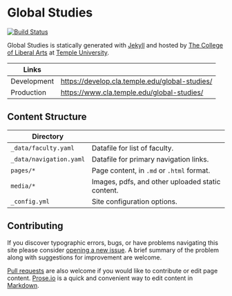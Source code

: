 # Global Studies

[![Build Status](https://travis-ci.org/TULiberalArts/Global-Studies.svg?branch=master)](https://travis-ci.org/TULiberalArts/Global-Studies)

Global Studies is statically generated with [Jekyll](https://jekyllrb.com) and hosted by [The College of Liberal Arts](https://liberalarts.temple.edu) at [Temple University](https://temple.edu).

| Links |  |
| --- | --- |
| Development | https://develop.cla.temple.edu/global-studies/ |
| Production | https://www.cla.temple.edu/global-studies/ |

## Content Structure

| Directory |  |
| --- | --- |
| ````_data/faculty.yaml```` | Datafile for list of faculty. |
| ````_data/navigation.yaml```` | Datafile for primary   navigation links. |
| ````pages/*```` | Page content, in ````.md```` or ````.html```` format. |
| ````media/*```` | Images, pdfs, and other uploaded static content. |
| ````_config.yml```` | Site configuration options. |

## Contributing

If you discover typographic errors, bugs, or have problems navigating this site please consider [opening a new issue][issue]. A brief summary of the problem along with suggestions for improvement are welcome.

[Pull requests][pr] are also welcome if you would like to contribute or edit page content. [Prose.io][prose] is a quick and convenient way to edit content in [Markdown][md].

[travis]: https://travis-ci.org/tuliberalarts/Global-Studies
[travis-img]: https://travis-ci.org/tuliberalarts/Global-Studies.svg?branch=master
[jekyll]: https://https://jekyllrb.com
[issue]: https://github.com/TULiberalArts/Global-Studies/issues
[pr]: https://help.github.com/articles/about-pull-requests/
[prose]: https://prose.io/#TULiberalArts/Global-Studies
[md]: http://whatismarkdown.com/
